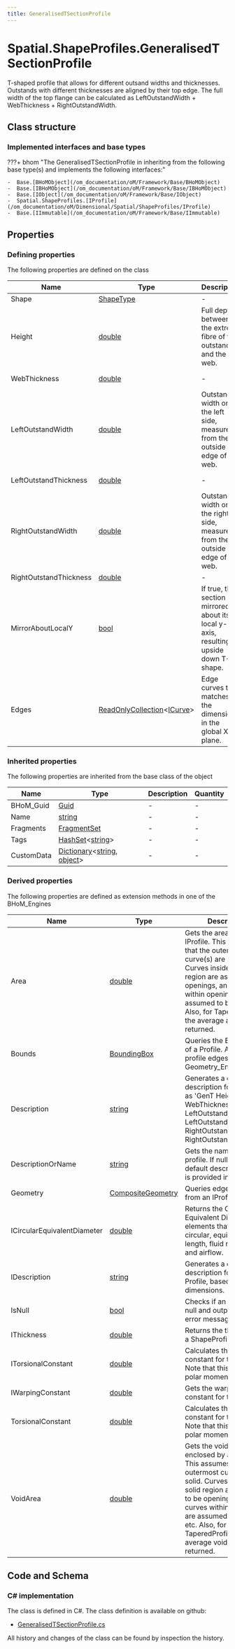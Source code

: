 ```yaml
---
title: GeneralisedTSectionProfile
---
```


# Spatial.ShapeProfiles.GeneralisedTSectionProfile

T-shaped profile that allows for different outsand widths and thicknesses. Outstands with different thicknesses are aligned by their top edge.
The full width of the top flange can be calculated as LeftOutstandWidth + WebThickness + RightOutstandWidth.

## Class structure

### Implemented interfaces and base types

???+ bhom "The GeneralisedTSectionProfile in inheriting from the following base type(s) and implements the following interfaces:"

    -  Base.[BHoMObject](/om_documentation/oM/Framework/Base/BHoMObject)
    -  Base.[IBHoMObject](/om_documentation/oM/Framework/Base/IBHoMObject)
    -  Base.[IObject](/om_documentation/oM/Framework/Base/IObject)
    -  Spatial.ShapeProfiles.[IProfile](/om_documentation/oM/Dimensional/Spatial/ShapeProfiles/IProfile)
    -  Base.[IImmutable](/om_documentation/oM/Framework/Base/IImmutable)


## Properties



### Defining properties

The following properties are defined on the class

| Name             | Type             | Description      | Quantity         |
|------------------|------------------|------------------|------------------|
| Shape | [ShapeType](/om_documentation/oM/Dimensional/Spatial/ShapeProfiles/ShapeType) | - | - |
| Height | [double](https://learn.microsoft.com/en-us/dotnet/api/System.Double?view=netstandard-2.0) | Full depth between the extreme fibre of the outstand and the web. | [Length](/om_documentation/oM/Dimensional/Quantities/Attributes/Length) [m] |
| WebThickness | [double](https://learn.microsoft.com/en-us/dotnet/api/System.Double?view=netstandard-2.0) | - | [Length](/om_documentation/oM/Dimensional/Quantities/Attributes/Length) [m] |
| LeftOutstandWidth | [double](https://learn.microsoft.com/en-us/dotnet/api/System.Double?view=netstandard-2.0) | Outstand width on the left side, measured from the outside edge of the web. | [Length](/om_documentation/oM/Dimensional/Quantities/Attributes/Length) [m] |
| LeftOutstandThickness | [double](https://learn.microsoft.com/en-us/dotnet/api/System.Double?view=netstandard-2.0) | - | [Length](/om_documentation/oM/Dimensional/Quantities/Attributes/Length) [m] |
| RightOutstandWidth | [double](https://learn.microsoft.com/en-us/dotnet/api/System.Double?view=netstandard-2.0) | Outstand width on the right side, measured from the outside edge of the web. | [Length](/om_documentation/oM/Dimensional/Quantities/Attributes/Length) [m] |
| RightOutstandThickness | [double](https://learn.microsoft.com/en-us/dotnet/api/System.Double?view=netstandard-2.0) | - | - |
| MirrorAboutLocalY | [bool](https://learn.microsoft.com/en-us/dotnet/api/System.Boolean?view=netstandard-2.0) | If true, the section is mirrored about its local y-axis, resulting in upside down T-shape. | - |
| Edges | [ReadOnlyCollection](https://learn.microsoft.com/en-us/dotnet/api/System.Collections.ObjectModel.ReadOnlyCollection-1?view=netstandard-2.0)&lt;[ICurve](/om_documentation/oM/Dimensional/Geometry/ICurve)&gt; | Edge curves that matches the dimensions in the global XY-plane. | - |


### Inherited properties
The following properties are inherited from the base class of the object

| Name             | Type             | Description      | Quantity         |
|------------------|------------------|------------------|------------------|
| BHoM_Guid | [Guid](https://learn.microsoft.com/en-us/dotnet/api/System.Guid?view=netstandard-2.0) | - | - |
| Name | [string](https://learn.microsoft.com/en-us/dotnet/api/System.String?view=netstandard-2.0) | - | - |
| Fragments | [FragmentSet](/om_documentation/oM/Framework/Base/FragmentSet) | - | - |
| Tags | [HashSet](https://learn.microsoft.com/en-us/dotnet/api/System.Collections.Generic.HashSet-1?view=netstandard-2.0)&lt;[string](https://learn.microsoft.com/en-us/dotnet/api/System.String?view=netstandard-2.0)&gt; | - | - |
| CustomData | [Dictionary](https://learn.microsoft.com/en-us/dotnet/api/System.Collections.Generic.Dictionary-2?view=netstandard-2.0)&lt;[string](https://learn.microsoft.com/en-us/dotnet/api/System.String?view=netstandard-2.0), [object](https://learn.microsoft.com/en-us/dotnet/api/System.Object?view=netstandard-2.0)&gt; | - | - |


### Derived properties

The following properties are defined as extension methods in one of the BHoM_Engines

| Name             | Type             | Description      | Quantity         | Engine           |
|------------------|------------------|------------------|------------------|------------------|
| Area | [double](https://learn.microsoft.com/en-us/dotnet/api/System.Double?view=netstandard-2.0) | Gets the area of an IProfile. This assumes that the outermost curve(s) are solid. Curves inside a solid region are assumed to be openings, and curves within openings are assumed to be solid, etc. Also, for TaperedProfiles, the average area is returned. | [Area](/om_documentation/oM/Dimensional/Quantities/Attributes/Area) [m²] | Spatial_Engine |
| Bounds | [BoundingBox](/om_documentation/oM/Dimensional/Geometry/BoundingBox) | Queries the BoundingBox of a Profile. Acts on the profile edges through the Geometry_Engine. | - | Spatial_Engine |
| Description | [string](https://learn.microsoft.com/en-us/dotnet/api/System.String?view=netstandard-2.0) | Generates a default description for the profile as 'GenT  Height x WebThickness x LeftOutstandWidth x LeftOutstandThickness x RightOutstandWidth x RightOutstandThickness'. | - | Structure_Engine |
| DescriptionOrName | [string](https://learn.microsoft.com/en-us/dotnet/api/System.String?view=netstandard-2.0) | Gets the name from a profile. If null or empty, a default description name is provided instead. | - | Structure_Engine |
| Geometry | [CompositeGeometry](/om_documentation/oM/Dimensional/Geometry/CompositeGeometry) | Queries edge curves from an IProfile. | - | Spatial_Engine |
| ICircularEquivalentDiameter | [double](https://learn.microsoft.com/en-us/dotnet/api/System.Double?view=netstandard-2.0) | Returns the Circular Equivalent Diameter for elements that are non-circular, equivalent in length, fluid resistance and airflow. | - | MEP_Engine |
| IDescription | [string](https://learn.microsoft.com/en-us/dotnet/api/System.String?view=netstandard-2.0) | Generates a default description for the Profile, based on dimensions. | - | Structure_Engine |
| IsNull | [bool](https://learn.microsoft.com/en-us/dotnet/api/System.Boolean?view=netstandard-2.0) | Checks if an Profile is null and outputs relevant error message. | - | Spatial_Engine |
| IThickness | [double](https://learn.microsoft.com/en-us/dotnet/api/System.Double?view=netstandard-2.0) | Returns the thickness of a ShapeProfile. | [Length](/om_documentation/oM/Dimensional/Quantities/Attributes/Length) [m] | Spatial_Engine |
| ITorsionalConstant | [double](https://learn.microsoft.com/en-us/dotnet/api/System.Double?view=netstandard-2.0) | Calculates the torsional constant for the profile. Note that this is not the polar moment of inertia. | [TorsionConstant](/om_documentation/oM/Dimensional/Quantities/Attributes/TorsionConstant) [m⁴] | Structure_Engine |
| IWarpingConstant | [double](https://learn.microsoft.com/en-us/dotnet/api/System.Double?view=netstandard-2.0) | Gets the warping constant for the profile. | [WarpingConstant](/om_documentation/oM/Dimensional/Quantities/Attributes/WarpingConstant) [m⁶] | Structure_Engine |
| TorsionalConstant | [double](https://learn.microsoft.com/en-us/dotnet/api/System.Double?view=netstandard-2.0) | Calculates the torsional constant for the profile. Note that this is not the polar moment of inertia. | [TorsionConstant](/om_documentation/oM/Dimensional/Quantities/Attributes/TorsionConstant) [m⁴] | Structure_Engine |
| VoidArea | [double](https://learn.microsoft.com/en-us/dotnet/api/System.Double?view=netstandard-2.0) | Gets the void area enclosed by an IProfile. This assumes that the outermost curve(s) are solid. Curves inside a solid region are assumed to be openings, and curves within openings are assumed to be solid, etc. Also, for TaperedProfiles, the average void area is returned. | [Area](/om_documentation/oM/Dimensional/Quantities/Attributes/Area) [m²] | Spatial_Engine |


## Code and Schema

### C# implementation

The class is defined in C#. The class definition is available on github:

- [GeneralisedTSectionProfile.cs](https://github.com/BHoM/BHoM/blob/develop/Spatial_oM/ShapeProfiles\GeneralisedTSectionProfile.cs)

All history and changes of the class can be found by inspection the history.
